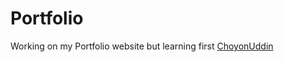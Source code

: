 # Portfolio
Working on my Portfolio website but learning first
[ChoyonUddin](choyonuddin.github.io/Portfolio/)